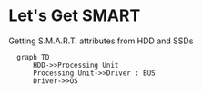 # Let's Get SMART
Getting S.M.A.R.T. attributes from HDD and SSDs

```mermaid
  graph TD
      HDD->>Processing Unit
      Processing Unit->>Driver : BUS
      Driver->>OS
```
      
